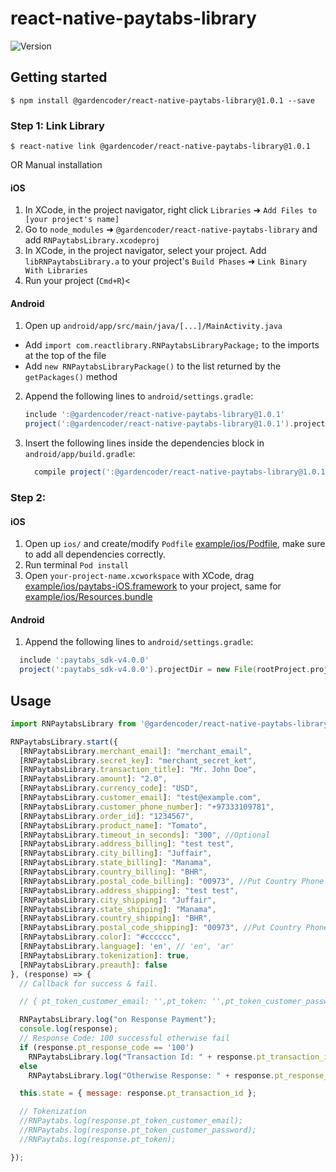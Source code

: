 
# react-native-paytabs-library
![Version](https://img.shields.io/badge/Paytabs%20React%20Native%20library-v1.0.1-green)
## Getting started

`$ npm install @gardencoder/react-native-paytabs-library@1.0.1 --save`

### Step 1: Link Library

`$ react-native link @gardencoder/react-native-paytabs-library@1.0.1`

OR Manual installation

#### iOS

1. In XCode, in the project navigator, right click `Libraries` ➜ `Add Files to [your project's name]`
2. Go to `node_modules` ➜ `@gardencoder/react-native-paytabs-library` and add `RNPaytabsLibrary.xcodeproj`
3. In XCode, in the project navigator, select your project. Add `libRNPaytabsLibrary.a` to your project's `Build Phases` ➜ `Link Binary With Libraries`
4. Run your project (`Cmd+R`)<

#### Android

1. Open up `android/app/src/main/java/[...]/MainActivity.java`
  - Add `import com.reactlibrary.RNPaytabsLibraryPackage;` to the imports at the top of the file
  - Add `new RNPaytabsLibraryPackage()` to the list returned by the `getPackages()` method
2. Append the following lines to `android/settings.gradle`:
  	```groovy
  	include ':@gardencoder/react-native-paytabs-library@1.0.1'
  	project(':@gardencoder/react-native-paytabs-library@1.0.1').projectDir = new File(rootProject.projectDir, 	'../node_modules/@gardencoder/react-native-paytabs-library@1.0.1/android')
  	```
3. Insert the following lines inside the dependencies block in `android/app/build.gradle`:
  	```groovy
      compile project(':@gardencoder/react-native-paytabs-library@1.0.1')
  	```

### Step 2:

#### iOS

1. Open up `ios/` and create/modify `Podfile` [example/ios/Podfile](example/ios/Podfile), make sure to add all dependencies correctly.
2. Run terminal `Pod install`
3. Open `your-project-name.xcworkspace` with XCode, drag [example/ios/paytabs-iOS.framework](example/ios/paytabs-iOS.framework) to your project, same for [example/ios/Resources.bundle](example/ios/Resources.bundle)

#### Android

1. Append the following lines to `android/settings.gradle`:
  ```groovy
    include ':paytabs_sdk-v4.0.0'
    project(':paytabs_sdk-v4.0.0').projectDir = new File(rootProject.projectDir, '../node_modules/@react-native-paytabs-library/android/paytabs_sdk-v4.0.0/')
  ```

## Usage
```javascript
import RNPaytabsLibrary from '@gardencoder/react-native-paytabs-library';

RNPaytabsLibrary.start({
  [RNPaytabsLibrary.merchant_email]: "merchant_email",
  [RNPaytabsLibrary.secret_key]: "merchant_secret_ket",
  [RNPaytabsLibrary.transaction_title]: "Mr. John Doe",
  [RNPaytabsLibrary.amount]: "2.0",
  [RNPaytabsLibrary.currency_code]: "USD",
  [RNPaytabsLibrary.customer_email]: "test@example.com",
  [RNPaytabsLibrary.customer_phone_number]: "+97333109781",
  [RNPaytabsLibrary.order_id]: "1234567",
  [RNPaytabsLibrary.product_name]: "Tomato",
  [RNPaytabsLibrary.timeout_in_seconds]: "300", //Optional
  [RNPaytabsLibrary.address_billing]: "test test",
  [RNPaytabsLibrary.city_billing]: "Juffair",
  [RNPaytabsLibrary.state_billing]: "Manama",
  [RNPaytabsLibrary.country_billing]: "BHR",
  [RNPaytabsLibrary.postal_code_billing]: "00973", //Put Country Phone code if Postal code not available '00973'//
  [RNPaytabsLibrary.address_shipping]: "test test",
  [RNPaytabsLibrary.city_shipping]: "Juffair",
  [RNPaytabsLibrary.state_shipping]: "Manama",
  [RNPaytabsLibrary.country_shipping]: "BHR",
  [RNPaytabsLibrary.postal_code_shipping]: "00973", //Put Country Phone code if Postal
  [RNPaytabsLibrary.color]: "#cccccc",
  [RNPaytabsLibrary.language]: 'en', // 'en', 'ar'
  [RNPaytabsLibrary.tokenization]: true,
  [RNPaytabsLibrary.preauth]: false
}, (response) => {
  // Callback for success & fail.

  // { pt_token_customer_email: '',pt_token: '',pt_token_customer_password: '', pt_transaction_id: '123456',pt_response_code: '100' }

  RNPaytabsLibrary.log("on Response Payment");
  console.log(response);
  // Response Code: 100 successful otherwise fail
  if (response.pt_response_code == '100')
    RNPaytabsLibrary.log("Transaction Id: " + response.pt_transaction_id);
  else
    RNPaytabsLibrary.log("Otherwise Response: " + response.pt_response_code);

  this.state = { message: response.pt_transaction_id };

  // Tokenization
  //RNPaytabs.log(response.pt_token_customer_email);
  //RNPaytabs.log(response.pt_token_customer_password);
  //RNPaytabs.log(response.pt_token);

});
```

